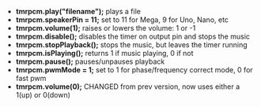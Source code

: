 * **tmrpcm.play("filename");** plays a file
* **tmrpcm.speakerPin = 11;** set to 11 for Mega, 9 for Uno, Nano, etc
* **tmrpcm.volume(1);** raises or lowers the volume: 1 or -1
* **tmrpcm.disable();** disables the timer on output pin and stops the music
* **tmrpcm.stopPlayback();** stops the music, but leaves the timer running
* **tmrpcm.isPlaying();**  returns 1 if music playing, 0 if not
* **tmrpcm.pause();**  pauses/unpauses playback
* **tmrpcm.pwmMode = 1;** set to 1 for phase/frequency correct mode, 0 for fast pwm
* **tmrpcm.volume(0);** CHANGED from prev version, now uses either a 1(up) or 0(down)